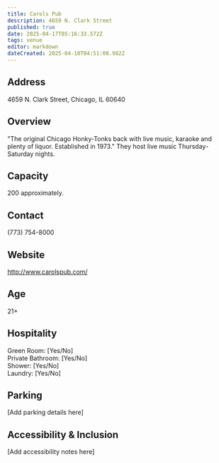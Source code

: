 ```yaml
---
title: Carols Pub
description: 4659 N. Clark Street
published: true
date: 2025-04-17T05:16:33.572Z
tags: venue
editor: markdown
dateCreated: 2025-04-10T04:51:08.982Z
---
```


## Address

4659 N. Clark Street, Chicago, IL 60640

## Overview

"The original Chicago Honky-Tonks back with live music, karaoke and plenty of liquor. Established in 1973." They host live music Thursday-Saturday nights.

## Capacity

200 approximately.

## Contact

(773) 754-8000

## Website

http://www.carolspub.com/

## Age

21+

## Hospitality

Green Room: [Yes/No]  
Private Bathroom: [Yes/No]  
Shower: [Yes/No]  
Laundry: [Yes/No]

## Parking

[Add parking details here]

## Accessibility & Inclusion

[Add accessibility notes here]
